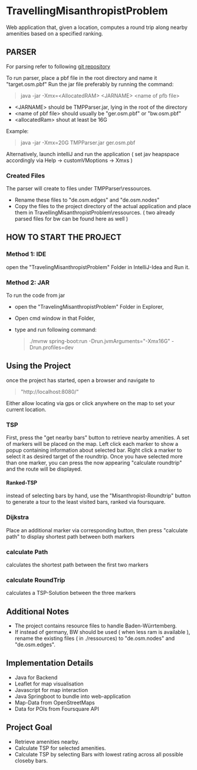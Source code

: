 # TravellingMisanthropistProblem

Web application that, given a location, computes a round trip along nearby amenities based on a specified ranking.

## PARSER
For parsing refer to following [git repository](https://github.com/StraysWonderland/TMP_Parser)
   
To run parser, place a pbf file in the root directory and name it "target.osm.pbf"
Run the jar file preferably by running the command:
   >  java  -jar  -Xmx=\<AllocatedRAM> \<JARNAME> \<name of pfb file>
   
*   \<JARNAME> should be TMPParser.jar, lying in the root of the directory
*   \<name of pbf file> should usually be "ger.osm.pbf" or "bw.osm.pbf"
*   \<allocatedRam> shout at least be 16G

Example:
   >  java -jar -Xmx=20G TMPParser.jar ger.osm.pbf

Alternatively, launch intelliJ and run the application ( set jav heapspace accordingly via Help -> customVMoptions -> Xmxs )

### Created Files
The parser will create to files under TMPParser\ressources.

*   Rename these files to "de.osm.edges" and "de.osm.nodes"
*   Copy the files to the project directory of the actual application and place them in TravellingMisanthropistProblem\ressources. 
( two already parsed files for bw can be found here as well )

## HOW TO START THE PROJECT

### Method 1: IDE
open the "TravelingMisanthropistProblem" Folder in IntelliJ-Idea and Run it.

### Method 2: JAR
To run the code from jar

*   open the "TravelingMisanthropistProblem" Folder in Explorer,
*   Open cmd window in that Folder,
*   type and run following command:

    >  ./mvnw spring-boot:run -Drun.jvmArguments="-Xmx16G" -Drun.profiles=dev

## Using the Project
once the project has started, open a browser and navigate to 

   >  "http://localhost:8080/"

Either allow locating via gps or click anywhere on the map to set your current location.

### TSP
First, press the "get nearby bars" button to retrieve nearby amenities.
A set of markers will be placed on the map.
Left click each marker to show a popup containing information about selected bar.
Right click a marker to select it as desired target of the roundtrip.
Once you have selected more than one marker, you can press the now appearing "calculate roundtrip" and the route will be displayed.

#### Ranked-TSP
instead of selecting bars by hand, use the "Misanthropist-Roundtrip" button to generate a tour to the least visited bars, ranked via foursquare.

### Dijkstra
Place an additional marker via corresponding button, then press "calculate path" to display shortest path between both markers 

### calculate Path
calculates the shortest path between the first two markers

### calculate RoundTrip
calculates a TSP-Solution between the three markers

## Additional Notes
*   The project contains resource files to handle Baden-Würrtemberg.
*   If instead of germany, BW should be used ( when less ram is available ), rename the existing files ( in ./ressources) to "de.osm.nodes" and "de.osm.edges".

## Implementation Details
*   Java for Backend
*   Leaflet for map visualisation
*   Javascript for map interaction
*   Java Springboot to bundle into web-application
*   Map-Data from OpenStreetMaps
*   Data for POIs from Foursquare API

## Project Goal
*   Retrieve amenities nearby.
*   Calculate TSP for selected amenities.
*   Calculate TSP by selecting Bars with lowest rating across all possible closeby bars.
